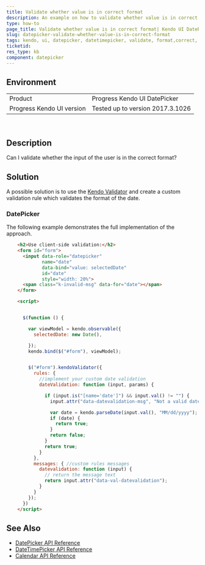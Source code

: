 ```yaml
---
title: Validate whether value is in correct format
description: An example on how to validate whether value is in correct format of the Kendo UI DatePicker and DateTimePicker widgets.
type: how-to
page_title: Validate whether value is in correct format| Kendo UI DatePicker
slug: datepicker-validate-whether-value-is-in-correct-format
tags: kendo, ui, datepicker, datetimepicker, validate, format,correct, value,input
ticketid: 
res_type: kb
component: datepicker
---
```


## Environment

<table>
 <tr>
  <td>Product</td>
  <td>Progress Kendo UI DatePicker</td>
 </tr>
 <tr>
  <td>Progress Kendo UI version</td>
  <td>Tested up to version 2017.3.1026</td>
 </tr>
</table>
 

## Description

Can I validate whether the input of the user is in the correct format?

## Solution

A possible solution is to use the [Kendo Validator](https://docs.telerik.com/kendo-ui/controls/editors/validator/overview) and create a custom validation rule which validates the format of the date.

### DatePicker

The following example demonstrates the full implementation of the approach.

```html
    <h2>Use client-side validation:</h2>
    <form id="form">
      <input data-role="datepicker"
             name="date"
             data-bind="value: selectedDate"
             id="date"
             style="width: 20%">
      <span class="k-invalid-msg" data-for="date"></span>
    </form>

    <script>


      $(function () {

        var viewModel = kendo.observable({
          selectedDate: new Date(),

        });
        kendo.bind($("#form"), viewModel);


        $("#form").kendoValidator({
          rules: {
            //implement your custom date validation
            dateValidation: function (input, params) {

              if (input.is("[name='date']") && input.val() != "") {
                input.attr("data-datevalidation-msg", "Not a valid date in MM/dd/yyyy format!");

                var date = kendo.parseDate(input.val(), "MM/dd/yyyy");
                if (date) {
                  return true;
                }
                return false;
              }
              return true;                    
            }
          },
          messages: { //custom rules messages
            datevalidation: function (input) {
              // return the message text
              return input.attr("data-val-datevalidation");
            }
          }
        });
      })
    </script>
```

## See Also

* [DatePicker API Reference](http://docs.telerik.com/kendo-ui/api/javascript/ui/datepicker)
* [DateTimePicker API Reference](http://docs.telerik.com/kendo-ui/api/javascript/ui/datetimepicker)
* [Calendar API Reference](http://docs.telerik.com/kendo-ui/api/javascript/ui/calendar)
